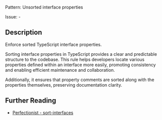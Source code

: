 Pattern: Unsorted interface properties

Issue: -

## Description

Enforce sorted TypeScript interface properties.

Sorting interface properties in TypeScript provides a clear and predictable structure to the codebase. This rule helps developers locate various properties defined within an interface more easily, promoting consistency and enabling efficient maintenance and collaboration.

Additionally, it ensures that property comments are sorted along with the properties themselves, preserving documentation clarity.

## Further Reading

* [Perfectionist - sort-interfaces](https://perfectionist.dev/rules/sort-interfaces)
